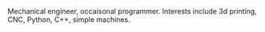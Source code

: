 Mechanical engineer, occaisonal programmer.
Interests include 3d printing, CNC, Python, C++, simple machines.
